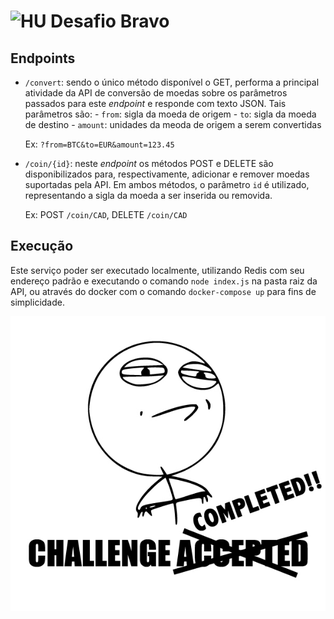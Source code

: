 # <img src="https://avatars1.githubusercontent.com/u/7063040?v=4&s=200.jpg" alt="HU" width="24" /> Desafio Bravo

## Endpoints
- `/convert`: sendo o único método disponível o GET, performa a principal atividade da API de conversão de moedas sobre
  os parâmetros passados para este *endpoint* e responde com texto JSON. Tais
  parâmetros são:
      - `from`: sigla da moeda de origem
      - `to`: sigla da moeda de destino
      - `amount`: unidades da meoda de origem a serem convertidas

  Ex: `?from=BTC&to=EUR&amount=123.45`

- `/coin/{id}`: neste *endpoint* os métodos POST e DELETE são
  disponibilizados para, respectivamente, adicionar e remover moedas suportadas
  pela API. Em ambos métodos, o parâmetro `id` é utilizado, representando a
  sigla da moeda a ser inserida ou removida.

  Ex: POST `/coin/CAD`, DELETE `/coin/CAD`

## Execução
Este serviço poder ser executado localmente, utilizando Redis com seu endereço
padrão e executando o comando `node index.js` na pasta raiz da API, ou através do docker com o comando
`docker-compose up` para fins de
simplicidade.

<p align="center">
  <img src="ca.jpg" alt="Challenge completed" />
</p>

